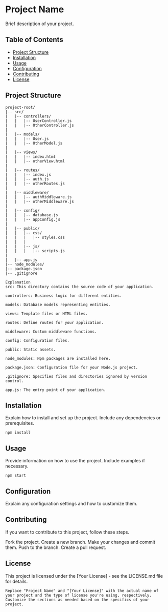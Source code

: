 # Project Name

Brief description of your project.

## Table of Contents

- [Project Structure](#project-structure)
- [Installation](#installation)
- [Usage](#usage)
- [Configuration](#configuration)
- [Contributing](#contributing)
- [License](#license)

## Project Structure

```plaintext
project-root/
|-- src/
|   |-- controllers/
|   |   |-- UserController.js
|   |   |-- OtherController.js
|
|   |-- models/
|   |   |-- User.js
|   |   |-- OtherModel.js
|
|   |-- views/
|   |   |-- index.html
|   |   |-- otherView.html
|
|   |-- routes/
|   |   |-- index.js
|   |   |-- auth.js
|   |   |-- otherRoutes.js
|
|   |-- middleware/
|   |   |-- authMiddleware.js
|   |   |-- otherMiddleware.js
|
|   |-- config/
|   |   |-- database.js
|   |   |-- appConfig.js
|
|   |-- public/
|   |   |-- css/
|   |   |   |-- styles.css
|   |   |
|   |   |-- js/
|   |   |   |-- scripts.js
|
|   |-- app.js
|-- node_modules/
|-- package.json
|-- .gitignore

Explanation
src: This directory contains the source code of your application.

controllers: Business logic for different entities.

models: Database models representing entities.

views: Template files or HTML files.

routes: Define routes for your application.

middleware: Custom middleware functions.

config: Configuration files.

public: Static assets.

node_modules: Npm packages are installed here.

package.json: Configuration file for your Node.js project.

.gitignore: Specifies files and directories ignored by version control.

app.js: The entry point of your application.
```
## Installation
Explain how to install and set up the project. Include any dependencies or prerequisites.

```
npm install
```

## Usage
Provide information on how to use the project. Include examples if necessary.

```
npm start
```

## Configuration
Explain any configuration settings and how to customize them.

## Contributing
If you want to contribute to this project, follow these steps.

Fork the project.
Create a new branch.
Make your changes and commit them.
Push to the branch.
Create a pull request.

## License
This project is licensed under the [Your License] - see the LICENSE.md file for details.

```
Replace "Project Name" and "[Your License]" with the actual name of your project and the type of license you're using, respectively. Customize the sections as needed based on the specifics of your project.
```